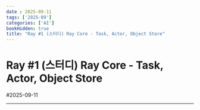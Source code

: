 ```yaml
---
date : 2025-09-11
tags: ['2025-09']
categories: ['AI']
bookHidden: true
title: "Ray #1 (스터디) Ray Core - Task, Actor, Object Store"
---
```


# Ray #1 (스터디) Ray Core - Task, Actor, Object Store

#2025-09-11

---

